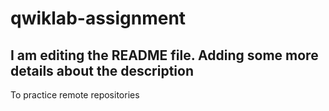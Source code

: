 # qwiklab-assignment
## I am editing the README file. Adding some more details about the description
To practice remote repositories
